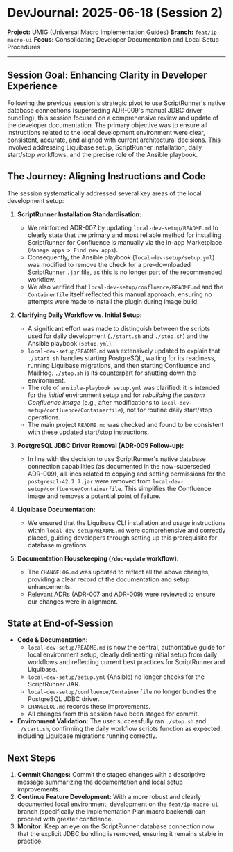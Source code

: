 # DevJournal: 2025-06-18 (Session 2)

**Project:** UMIG (Universal Macro Implementation Guides)
**Branch:** `feat/ip-macro-ui`
**Focus:** Consolidating Developer Documentation and Local Setup Procedures

---

## Session Goal: Enhancing Clarity in Developer Experience

Following the previous session's strategic pivot to use ScriptRunner's native database connections (superseding ADR-009's manual JDBC driver bundling), this session focused on a comprehensive review and update of the developer documentation. The primary objective was to ensure all instructions related to the local development environment were clear, consistent, accurate, and aligned with current architectural decisions. This involved addressing Liquibase setup, ScriptRunner installation, daily start/stop workflows, and the precise role of the Ansible playbook.

## The Journey: Aligning Instructions and Code

The session systematically addressed several key areas of the local development setup:

1.  **ScriptRunner Installation Standardisation:**
    *   We reinforced ADR-007 by updating `local-dev-setup/README.md` to clearly state that the primary and most reliable method for installing ScriptRunner for Confluence is manually via the in-app Marketplace (`Manage apps > Find new apps`).
    *   Consequently, the Ansible playbook (`local-dev-setup/setup.yml`) was modified to remove the check for a pre-downloaded ScriptRunner `.jar` file, as this is no longer part of the recommended workflow.
    *   We also verified that `local-dev-setup/confluence/README.md` and the `Containerfile` itself reflected this manual approach, ensuring no attempts were made to install the plugin during image build.

2.  **Clarifying Daily Workflow vs. Initial Setup:**
    *   A significant effort was made to distinguish between the scripts used for daily development (`./start.sh` and `./stop.sh`) and the Ansible playbook (`setup.yml`).
    *   `local-dev-setup/README.md` was extensively updated to explain that `./start.sh` handles starting PostgreSQL, waiting for its readiness, running Liquibase migrations, and then starting Confluence and MailHog. `./stop.sh` is its counterpart for shutting down the environment.
    *   The role of `ansible-playbook setup.yml` was clarified: it is intended for the *initial* environment setup and for *rebuilding the custom Confluence image* (e.g., after modifications to `local-dev-setup/confluence/Containerfile`), not for routine daily start/stop operations.
    *   The main project `README.md` was checked and found to be consistent with these updated start/stop instructions.

3.  **PostgreSQL JDBC Driver Removal (ADR-009 Follow-up):**
    *   In line with the decision to use ScriptRunner's native database connection capabilities (as documented in the now-superseded ADR-009), all lines related to copying and setting permissions for the `postgresql-42.7.7.jar` were removed from `local-dev-setup/confluence/Containerfile`. This simplifies the Confluence image and removes a potential point of failure.

4.  **Liquibase Documentation:**
    *   We ensured that the Liquibase CLI installation and usage instructions within `local-dev-setup/README.md` were comprehensive and correctly placed, guiding developers through setting up this prerequisite for database migrations.

5.  **Documentation Housekeeping (`/doc-update` workflow):**
    *   The `CHANGELOG.md` was updated to reflect all the above changes, providing a clear record of the documentation and setup enhancements.
    *   Relevant ADRs (ADR-007 and ADR-009) were reviewed to ensure our changes were in alignment.

## State at End-of-Session

-   **Code & Documentation:**
    *   `local-dev-setup/README.md` is now the central, authoritative guide for local environment setup, clearly delineating initial setup from daily workflows and reflecting current best practices for ScriptRunner and Liquibase.
    *   `local-dev-setup/setup.yml` (Ansible) no longer checks for the ScriptRunner JAR.
    *   `local-dev-setup/confluence/Containerfile` no longer bundles the PostgreSQL JDBC driver.
    *   `CHANGELOG.md` records these improvements.
    *   All changes from this session have been staged for commit.
-   **Environment Validation:** The user successfully ran `./stop.sh` and `./start.sh`, confirming the daily workflow scripts function as expected, including Liquibase migrations running correctly.

## Next Steps

1.  **Commit Changes:** Commit the staged changes with a descriptive message summarizing the documentation and local setup improvements.
2.  **Continue Feature Development:** With a more robust and clearly documented local environment, development on the `feat/ip-macro-ui` branch (specifically the Implementation Plan macro backend) can proceed with greater confidence.
3.  **Monitor:** Keep an eye on the ScriptRunner database connection now that the explicit JDBC bundling is removed, ensuring it remains stable in practice.
